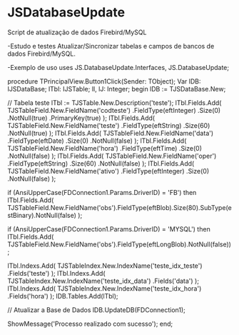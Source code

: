 # JSDatabaseUpdate
Script de atualização de dados Firebird/MySQL

-Estudo e testes
  Atualizar/Sincronizar tabelas e campos de bancos de dados Firebird/MySQL.

-Exemplo de uso
uses
  JS.DatabaseUpdate.Interfaces,
  JS.DatabaseUpdate;

procedure TPrincipalView.Button1Click(Sender: TObject);
Var
  lDB: IJSDataBase;
  lTbl: IJSTable;
  lI, lJ: Integer;
begin
  lDB := TJSDataBase.New;

  // Tabela teste
  lTbl := TJSTable.New.Description('teste');
  lTbl.Fields.Add( TJSTableField.New.FieldName('codteste') .FieldType(eftInteger)  .Size(0)  .NotNull(true) .PrimaryKey(true) );
  lTbl.Fields.Add( TJSTableField.New.FieldName('teste')    .FieldType(eftString)   .Size(60) .NotNull(true)  );
  lTbl.Fields.Add( TJSTableField.New.FieldName('data')     .FieldType(eftDate)     .Size(0)  .NotNull(false) );
  lTbl.Fields.Add( TJSTableField.New.FieldName('hora')     .FieldType(eftTime)     .Size(0)  .NotNull(false) );
  lTbl.Fields.Add( TJSTableField.New.FieldName('oper')     .FieldType(eftString)   .Size(60) .NotNull(false) );
  lTbl.Fields.Add( TJSTableField.New.FieldName('ativo')    .FieldType(eftInteger)  .Size(0)  .NotNull(false) );

  if (AnsiUpperCase(FDConnection1.Params.DriverID) = 'FB') then
    lTbl.Fields.Add( TJSTableField.New.FieldName('obs').FieldType(eftBlob).Size(80).SubType(estBinary).NotNull(false) );

  if (AnsiUpperCase(FDConnection1.Params.DriverID) = 'MYSQL') then
    lTbl.Fields.Add( TJSTableField.New.FieldName('obs').FieldType(eftLongBlob).NotNull(false));

  lTbl.Indexs.Add( TJSTableIndex.New.IndexName('teste_idx_teste') .Fields('teste') );
  lTbl.Indexs.Add( TJSTableIndex.New.IndexName('teste_idx_data')  .Fields('data')   );
  lTbl.Indexs.Add( TJSTableIndex.New.IndexName('teste_idx_hora')  .Fields('hora')   );
  lDB.Tables.Add(lTbl);

  // Atualizar a Base de Dados
  lDB.UpdateDB(FDConnection1);

  ShowMessage('Processo realizado com sucesso');
end;
